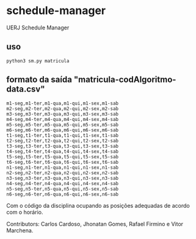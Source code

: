 # schedule-manager

UERJ Schedule Manager

## uso

```python3 sm.py matricula```

## formato da saída "matricula-codAlgoritmo-data.csv"

```
m1-seg,m1-ter,m1-qua,m1-qui,m1-sex,m1-sab
m2-seg,m2-ter,m2-qua,m2-qui,m2-sex,m2-sab
m3-seg,m3-ter,m3-qua,m3-qui,m3-sex,m3-sab
m4-seg,m4-ter,m4-qua,m4-qui,m4-sex,m4-sab
m5-seg,m5-ter,m5-qua,m5-qui,m5-sex,m5-sab
m6-seg,m6-ter,m6-qua,m6-qui,m6-sex,m6-sab
t1-seg,t1-ter,t1-qua,t1-qui,t1-sex,t1-sab
t2-seg,t2-ter,t2-qua,t2-qui,t2-sex,t2-sab
t3-seg,t3-ter,t3-qua,t3-qui,t3-sex,t3-sab
t4-seg,t4-ter,t4-qua,t4-qui,t4-sex,t4-sab
t5-seg,t5-ter,t5-qua,t5-qui,t5-sex,t5-sab
t6-seg,t6-ter,t6-qua,t6-qui,t6-sex,t6-sab
n1-seg,n1-ter,n1-qua,n1-qui,n1-sex,n1-sab
n2-seg,n2-ter,n2-qua,n2-qui,n2-sex,n2-sab
n3-seg,n3-ter,n3-qua,n3-qui,n3-sex,n3-sab
n4-seg,n4-ter,n4-qua,n4-qui,n4-sex,n4-sab
n5-seg,n5-ter,n5-qua,n5-qui,n5-sex,n5-sab
n6-seg,n6-ter,n6-qua,n6-qui,n6-sex,n6-sab
```

Com o código da disciplina ocupando as posições adequadas de acordo com o horário.



Contributors: Carlos Cardoso, Jhonatan Gomes, Rafael Firmino e Vitor Marchena.
